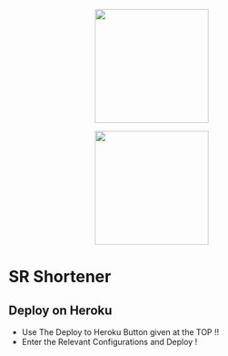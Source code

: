 <p align="center">
  <a href="https://heroku.com/deploy?template=https://github.com/shrey2199/SR_Shortener">
    <img src="https://img.shields.io/badge/Deploy%20To%20Heroku-blueviolet?style=for-the-badge&logo=heroku" width="200" />
  </a>
</p>
<p align="center">
  <a href="https://t.me/shrey_contact_bot">
    <img src="https://img.shields.io/badge/Telegram-2CA5E0?style=for-the-badge&logo=telegram&logoColor=white" width="200" />
  </a>
</p>

# SR Shortener

## Deploy on Heroku

 - Use The Deploy to Heroku Button given at the TOP !!
 - Enter the Relevant Configurations and Deploy !